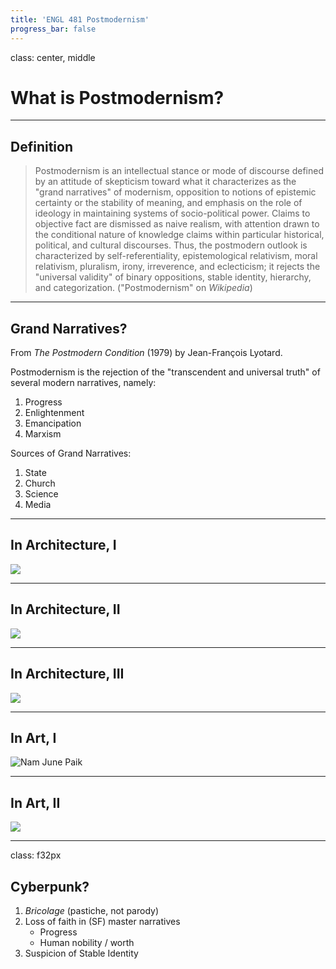 ```yaml
---
title: 'ENGL 481 Postmodernism'
progress_bar: false
---
```

class: center, middle

# What is Postmodernism?

---
## Definition

>  Postmodernism is an intellectual stance or mode of discourse defined by an attitude of skepticism toward what it characterizes as the "grand narratives" of modernism, opposition to notions of epistemic certainty or the stability of meaning, and emphasis on the role of ideology in maintaining systems of socio-political power. Claims to objective fact are dismissed as naive realism, with attention drawn to the conditional nature of knowledge claims within particular historical, political, and cultural discourses. Thus, the postmodern outlook is characterized by self-referentiality, epistemological relativism, moral relativism, pluralism, irony, irreverence, and eclecticism; it rejects the "universal validity" of binary oppositions, stable identity, hierarchy, and categorization. ("Postmodernism" on *Wikipedia*)

---

## Grand Narratives?

From *The Postmodern Condition* (1979) by Jean-François Lyotard.

Postmodernism is the rejection of the "transcendent and universal truth" of several modern narratives, namely:

1. Progress
2. Enlightenment
3. Emancipation
4. Marxism

Sources of Grand Narratives:

1. State
2. Church
3. Science
4. Media

---

## In Architecture, I

![](https://upload.wikimedia.org/wikipedia/commons/5/52/Staatsgalerie1.jpg)

---

## In Architecture, II

![](https://upload.wikimedia.org/wikipedia/commons/thumb/d/de/MIT_Campus.jpg/711px-MIT_Campus.jpg)

---

## In Architecture, III

![](https://i.pinimg.com/736x/ac/c0/b0/acc0b010322364ae7f2ca4fa769b0237--postmodernism-telephone.jpg)

---

## In Art, I

![Nam June Paik](https://publicdelivery.org/wp-content/uploads/2019/02/Nam-June-Paik-TV-Buddha-1992-Buddha-monitor-CCTV-camera-134.6-x-210.8-%C3%97-55.9-cm-53.0-x-83.0-%C3%97-22.0-in-1-1.jpg)

---

## In Art, II

![](https://upload.wikimedia.org/wikipedia/commons/8/84/Spiral-jetty-from-rozel-point.png)

---
class: f32px
## Cyberpunk?

1. *Bricolage* (pastiche, not parody)
2. Loss of faith in (SF) master narratives
	* Progress
	* Human nobility / worth
3. Suspicion of Stable Identity
